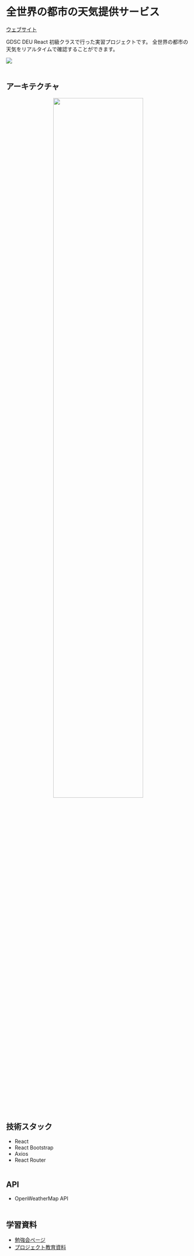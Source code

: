 # 全世界の都市の天気提供サービス

<a href="https://thelight0804.github.io/World-weather-React/ja">ウェブサイト</a>
<p>GDSC DEU React 初級クラスで行った実習プロジェクトです。 全世界の都市の天気をリアルタイムで確認することができます。</p>

<img src="https://github.com/thelight0804/World-weather-React/assets/69424845/50ae3872-4e5a-4328-86c2-d8bc617116d8">
<br><br>

## アーキテクチャ
<div align="center">
  <img src="https://github.com/thelight0804/World-weather-React/assets/69424845/49a7d6b2-f0f0-4473-a6a6-88970bf89ead" width="70%" align="center">
</div>
<br><br>

## 技術スタック
- React
- React Bootstrap
- Axios
- React Router
<br><br>

## API
- OpenWeatherMap API
<br><br>

## 学習資料
- <a href="https://thelight0804.notion.site/GDSC-React-2-85d570f0497e4a0fad0604efda64304e">勉強会ページ</a>
- <a href="https://thelight0804.notion.site/e2fa4b7770864504a136475e98236191">プロジェクト教育資料</a>
